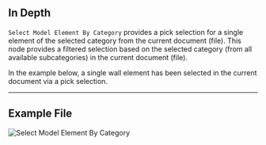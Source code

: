 ## In Depth
`Select Model Element By Category` provides a pick selection for a single element of the selected category from the current document (file). This node provides a filtered selection based on the selected category (from all available subcategories) in the current document (file).

In the example below, a single wall element has been selected in the current document via a pick selection.
___
## Example File

![Select Model Element By Category](./Dynamo.ComboNodes.DSModelElementByCategorySelection_img.jpg)
